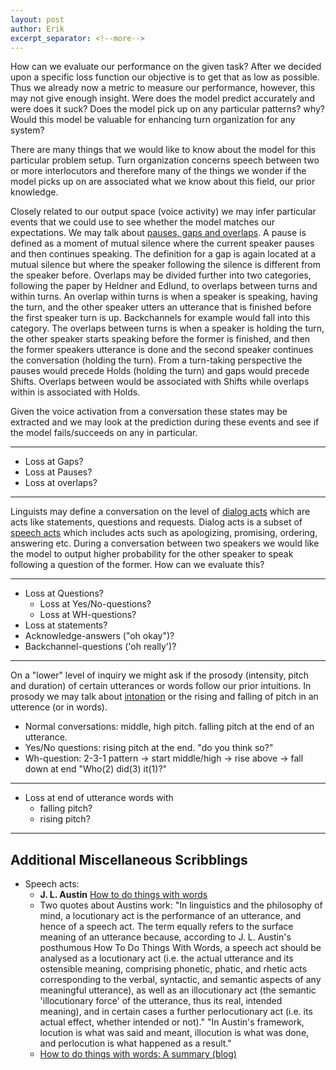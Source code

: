 ```yaml
---
layout: post
author: Erik
excerpt_separator: <!--more-->
---
```




How can we evaluate our performance on the given task? After we decided upon a specific loss
function our objective is to get that as low as possible. Thus we already now a metric to measure
our performance, however, this may not give enough insight. Were does the model predict accurately
and were does it suck? Does the model pick up on any particular patterns? why? Would this model be
valuable for enhancing turn organization for any system?


<!--more-->

There are many things that we would like to know about the model for this particular problem setup.
Turn organization concerns speech between two or more interlocutors and therefore many of the things
we wonder if the model picks up on are associated what we know about this field, our prior
knowledge.



Closely related to our output space (voice activity) we may infer particular events that we could
use to see whether the model matches our expectations. We may talk about [pauses, gaps and
overlaps](http://www.speech.kth.se/prod/publications/files/3418.pdf). A pause is defined as a moment
of mutual silence where the current speaker pauses and then continues speaking. The definition for a
gap is again located at a mutual silence but where the speaker following the silence is different
from the speaker before. Overlaps may be divided further into two categories, following the paper by
Heldner and Edlund, to overlaps between turns and within turns. An overlap within turns is when a
speaker is speaking, having the turn, and the other speaker utters an utterance that is finished
before the first speaker turn is up. Backchannels for example would fall into this category. The
overlaps between turns is when a speaker is holding the turn, the other speaker starts speaking
before the former is finished, and then the former speakers utterance is done and the second speaker
continues the conversation (holding the turn). From a turn-taking perspective the pauses would precede
Holds (holding the turn) and gaps would precede Shifts. Overlaps between would be associated with
Shifts while overlaps within is associated with Holds.


Given the voice activation from a conversation these states may be extracted and we may look at the
prediction during these events and see if the model fails/succeeds on any in particular.


--------------------

- Loss at Gaps?
- Loss at Pauses?
- Loss at overlaps?

--------------------


Linguists may define a conversation on the level of [dialog
acts](https://en.wikipedia.org/wiki/Dialog_act) which are acts like statements, questions and
requests. Dialog acts is a subset of [speech acts](https://en.wikipedia.org/wiki/Speech_act) which
includes acts such as apologizing, promising, ordering, answering etc. During a conversation between
two speakers we would like the model to output higher probability for the other speaker to speak
following a question of the former. How can we evaluate this?

--------------------

- Loss at Questions?
  - Loss at Yes/No-questions?
  - Loss at WH-questions?
- Loss at statements?
- Acknowledge-answers ("oh okay")?
- Backchannel-questions ('oh really')?

--------------------

On a "lower" level of inquiry we might ask if the prosody (intensity, pitch and duration)
of certain utterances or words follow our prior intuitions. In prosody we may talk about
[intonation](https://en.wikipedia.org/wiki/Intonation_(linguistics)) or the rising and
falling of pitch in an utterence (or in words).

- Normal conversations: middle, high pitch. falling pitch at the end of an utterance.
- Yes/No questions: rising pitch at the end. "do you think so?"
- Wh-question: 2-3-1 pattern -> start middle/high -> rise above -> fall down at end "Who(2) did(3) it(1)?"

--------------------

- Loss at end of utterance words with 
  - falling pitch?
  - rising pitch?

--------------------













## Additional Miscellaneous Scribblings
* Speech acts: 
  - **J. L. Austin** [How to do things with words]()
  - Two quotes about Austins work:
  "In linguistics and the philosophy of mind, a locutionary act is the performance of an utterance, and hence of a speech act. The term equally refers to the surface meaning of an utterance because, according to J. L. Austin's posthumous How To Do Things With Words, a speech act should be analysed as a locutionary act (i.e. the actual utterance and its ostensible meaning, comprising phonetic, phatic, and rhetic acts corresponding to the verbal, syntactic, and semantic aspects of any meaningful utterance), as well as an illocutionary act (the semantic 'illocutionary force' of the utterance, thus its real, intended meaning), and in certain cases a further perlocutionary act (i.e. its actual effect, whether intended or not)."
  "In Austin's framework, locution is what was said and meant, illocution is what was done, and perlocution is what happened as a result."
  - [How to do things with words: A summary (blog)](https://disabilitywrites.commons.gc.cuny.edu/2013/09/06/i-say-therefore-i-do-j-l-austins-how-to-do-things-with-words/)


